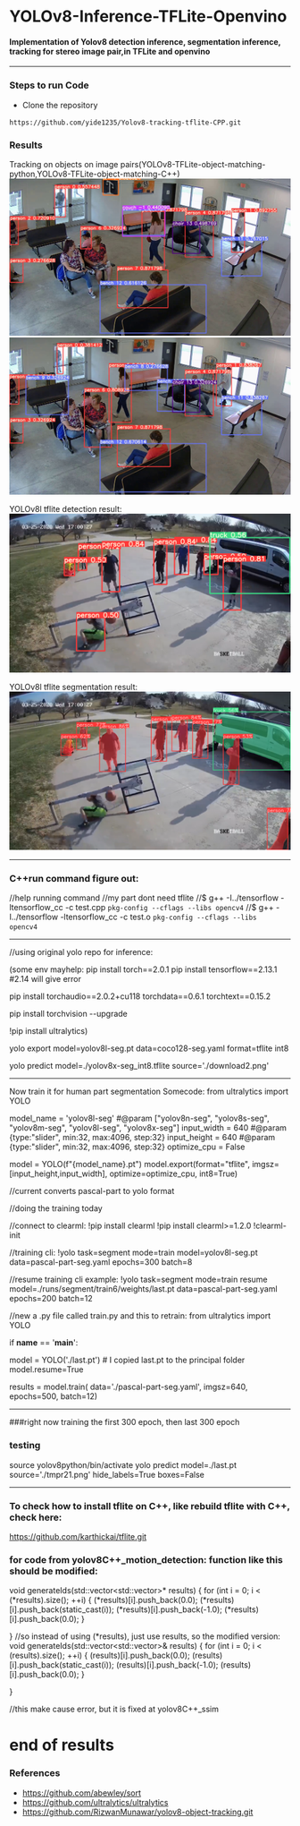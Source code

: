 # YOLOv8-Inference-TFLite-Openvino

#### Implementation of Yolov8 detection inference, segmentation inference, tracking for stereo image pair,in TFLite and openvino

-------
### Steps to run Code

- Clone the repository
```
https://github.com/yide1235/Yolov8-tracking-tflite-CPP.git
```
### Results
Tracking on objects on image pairs(YOLOv8-TFLite-object-matching-python,YOLOv8-TFLite-object-matching-C++)
![](./assets/1.jpg)
![](./assets/2.jpg)

YOLOv8l tflite detection result:
![](./assets/3.png)

YOLOv8l tflite segmentation result:
![](./assets/4.png)

-------

### C++run command figure out:
//help running command
//my part dont need tflite
//$ g++ -I../tensorflow -ltensorflow_cc -c test.cpp `pkg-config --cflags --libs opencv4`
//$ g++ -I../tensorflow -ltensorflow_cc -c test.o `pkg-config --cflags --libs 
opencv4`

-------


//using original yolo repo for inference:

(some env mayhelp: pip install torch==2.0.1
pip install tensorflow==2.13.1 #2.14 will give error

pip install torchaudio==2.0.2+cu118 torchdata==0.6.1 torchtext==0.15.2

pip install torchvision --upgrade

!pip install ultralytics)

yolo export model=yolov8l-seg.pt data=coco128-seg.yaml format=tflite int8

yolo predict model=./yolov8x-seg_int8.tflite source='./download2.png'

-------

Now train it for human part segmentation
Somecode: from ultralytics import YOLO

model_name = 'yolov8l-seg' #@param ["yolov8n-seg", "yolov8s-seg", "yolov8m-seg", "yolov8l-seg", "yolov8x-seg"]
input_width = 640 #@param {type:"slider", min:32, max:4096, step:32}
input_height = 640 #@param {type:"slider", min:32, max:4096, step:32}
optimize_cpu = False

model = YOLO(f"{model_name}.pt") 
model.export(format="tflite", imgsz=[input_height,input_width], optimize=optimize_cpu, int8=True)

//current converts pascal-part to yolo format

//doing the training today

//connect to clearml: !pip install clearml
!pip install clearml>=1.2.0
!clearml-init


//training cli: !yolo task=segment mode=train model=yolov8l-seg.pt data=pascal-part-seg.yaml epochs=300 batch=8

//resume training cli example: !yolo task=segment mode=train resume model=./runs/segment/train6/weights/last.pt data=pascal-part-seg.yaml epochs=200 batch=12 

//new a .py file called train.py and this to retrain:
from ultralytics import YOLO

if __name__ == '__main__':
  
  model = YOLO('./last.pt') # I copied last.pt to the principal folder
  model.resume=True

  results = model.train(
    data='./pascal-part-seg.yaml',
    imgsz=640,
    epochs=500,
    batch=12)

-------

###right now training the first 300 epoch, then last 300 epoch
### testing
source yolov8python/bin/activate
yolo predict model=./last.pt source='./tmpr21.png' hide_labels=True boxes=False

-------


### To check how to install tflite on C++, like rebuild tflite with C++, check here:
https://github.com/karthickai/tflite.git

### for code from yolov8C++_motion_detection: function like this should be modified:
void generateIds(std::vector<std::vector<float>>* results) {
    for (int i = 0; i < (*results).size(); ++i) {
      (*results)[i].push_back(0.0);
      (*results)[i].push_back(static_cast<float>(i));
      (*results)[i].push_back(-1.0);
      (*results)[i].push_back(0.0);
    }
    
}
//so instead of using (*results), just use results, so the modified version:
void generateIds(std::vector<std::vector<float>>& results) {
    for (int i = 0; i < (results).size(); ++i) {
      (results)[i].push_back(0.0);
      (results)[i].push_back(static_cast<float>(i));
      (results)[i].push_back(-1.0);
      (results)[i].push_back(0.0);
    }
    
}

//this make cause error, but it is fixed at yolov8C++_ssim

# end of results

### References
- https://github.com/abewley/sort
- https://github.com/ultralytics/ultralytics
- https://github.com/RizwanMunawar/yolov8-object-tracking.git





